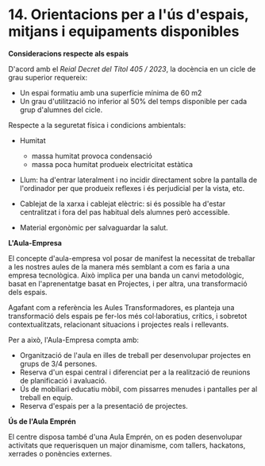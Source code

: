 

# 14. Orientacions per a l'ús d'espais, mitjans i equipaments disponibles 


<!-- Del que ja teniem a la plantilla-->

**Consideracions respecte als espais**

D'acord amb el *Reial Decret del Títol 405 / 2023*, la docència en un cicle de grau superior requereix:

* Un espai formatiu amb una superfície mínima de 60 m2
* Un grau d'utilització no inferior al 50% del temps disponible per cada grup d'alumnes del cicle. 

Respecte a la seguretat física i condicions ambientals:

- Humitat
   - massa humitat provoca condensació 
   - massa poca humitat produeix electricitat estàtica 

- Llum: ha d'entrar lateralment i no incidir directament sobre la pantalla de l'ordinador per que produeix reflexes i és perjudicial per la vista, etc. 

- Cablejat de la xarxa i cablejat elèctric: si és possible ha d'estar centralitzat i fora del pas habitual dels alumnes però accessible. 

- Material ergonòmic per salvaguardar la salut.

**L'Aula-Empresa**

El concepte d'aula-empresa vol posar de manifest la necessitat de treballar a les nostres aules de la manera més semblant a com es faria a una empresa tecnològica. Això implica per una banda un canvi metodològic, basat en l'aprenentatge basat en Projectes, i per altra, una transformació dels espais.

Agafant com a referència les Aules Transformadores, es planteja una transformació dels espais pe fer-los més col·laboratius, crítics, i sobretot contextualitzats, relacionant situacions i projectes reals i rellevants.

Per a això, l'Aula-Empresa compta amb:

* Organització de l'aula en illes de treball per desenvolupar projectes en grups de 3/4 persones.
* Reserva d'un espai central i diferenciat per a la realització de reunions de planificació i avaluació.
* Ús de mobiliari educatiu mòbil, com pissarres menudes i pantalles per al treball en equip.
* Reserva d'espais per a la presentació de projectes.

**Ús de l'Aula Emprén**

El centre disposa també d'una Aula Emprén, on es poden desenvolupar activitats que requerisquen un major dinamisme, com tallers, hackatons, xerrades o ponències externes.

<!-- 
Per a poder optimitzar els espais del centre, serà important incloure criteris clars per a coordinar l'ús compartit dels recursos entre els diferents mòduls i grups. Els espais com ara  tallers,  laboratoris,  aules  tècniques  o  àrees  especialitzades  han  d'estar adequadament organitzats i optimitzats per a dur a terme d'activitats  que  permeten aconseguir els RA. Es poden establir prioritats o protocols d'ús d'espais com les aules ATECA, EMPRÉN o altres similars. 

-->
